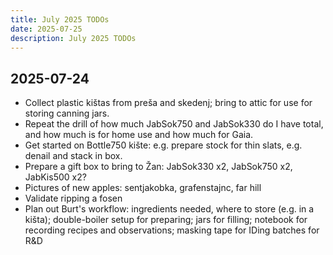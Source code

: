 ```yaml
---
title: July 2025 TODOs
date: 2025-07-25
description: July 2025 TODOs
---
```


## 2025-07-24

- Collect plastic kištas from preša and skedenj; bring to attic for use for storing canning jars.
- Repeat the drill of how much JabSok750 and JabSok330 do I have total, and how much is for home use and how much for Gaia.
- Get started on Bottle750 kište: e.g. prepare stock for thin slats, e.g. denail and stack in box.
- Prepare a gift box to bring to Žan: JabSok330 x2, JabSok750 x2, JabKis500 x2?
- Pictures of new apples: sentjakobka, grafenstajnc, far hill
- Validate ripping a fosen
- Plan out Burt's workflow: ingredients needed, where to store (e.g. in a kišta); double-boiler setup for preparing; jars for filling; notebook for recording recipes and observations; masking tape for IDing batches for R&D
